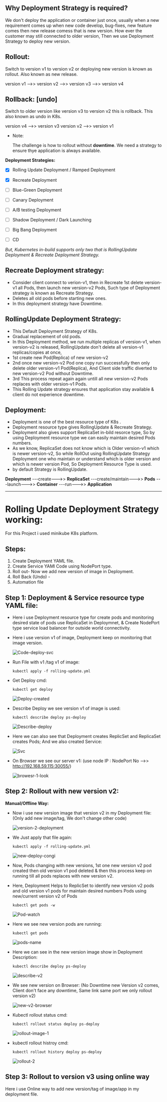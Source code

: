 
## Why Deployment Strategy is required?
We don't deploy the application or container just once, usually when a new requirement comes up when new code develop, bug-fixes, new feature comes then new release comess that is new version. How ever the customer 
may still connected to older version, Then we use Deployment Strategy to deploy new version.

## Rollout:
Switch to version v1 to version v2 or deploying new version is known as rollout. Also known as new release.

version v1 -->> version v2 -->> version v3 -->> version v4

## Rollback: [undo]
Switch to older version like version v3 to version v2 this is rollback. This also known as undo in K8s.

version v4 -->> version v3        version v2 -->> version v1

- Note:

  The  challenge is how to rollout without **downtime**. We need a strategy to ensure thye application is always available.

**Deployment Strategies:**

- [x] Rolling Update Deployment / Ramped Deployment
- [x] Recreate Deployment
- [ ] Blue-Green Deployment
- [ ] Canary Deployment
- [ ] A/B testing Deployment
- [ ] Shadow Deployment / Dark Launching
- [ ] Big Bang Deployment
- [ ] CD 


*But, Kubernetes in-build supports only two that is RollingUpdate Deployment & Recreate Deployment Strategy.*

## Recreate Deployment strategy:
- Consider client connect to verion-v1, then in Recreate 1st delete version-v1 all Pods, then launch new version-v2 Pods, Such type of Deployment strategy is known as Recreate Strategy.
- Deletes all old pods before starting new ones.
- In this deployment strategy have Downtime.

## RollingUpdate Deployment Strategy:
- This Default Deployment Strategy of K8s.
- Gradual replacement of old pods.
- In this Deployment method, we run multiple replicas of version-v1, when version-v2 is released, RollingUpdate don't delete all version-v1 replicas/copies at once,
- 1st create new Pod(Replica) of new version-v2
- 2nd once new version-v2 Pod one copy run successfully then only delete older version-v1 Pod(Replica), And Client side traffic diverted to new version-v2 Pod without Downtime.
- 3rd This process repeat again again untill all new version-v2 Pods replaces with older version-v1 Pods.
- This Rolling Update strategy ensures that application stay available & client do not experience downtime.



## Deployment:
- Deployment is one of the best resource type of K8s .
- Deployment resource type gives RollingUpdate & Recreate Strategy.
- Deployment also gives support ReplicaSet in-bild resorce type, So by using Deployment resource type we can easily maintain desired Pods numbers.
- As we know, ReplicaSet does not know which is Older version-v1 which is newer version-v2, So while RollOut using RollingUpdate Strategy Deployment one who maintain or understand which is older version and which
  is newer version Pod, So Deployment Resource Type is used.
- by default Strategy is RollingUpdate.

 **Deployment**  ---create--->>  **ReplicaSet**  ---create/maintain--->>  **Pods**  ---launch--->> **Container**  ---run--->>  **Application**
  
*** 

# Rolling Update Deployment Strategy working:
For this Project i used minikube K8s platform.

## Steps:
1. Create Deployment YAML file.
2. Create Service YAMl Code using NodePort type.
3. Roll out- Now we add new version of image in Deployment.
4. Roll Back (Undo) -
5. Automation file


## Step 1: Deployment & Service resource type YAML file:
- Here i use Deployment resource type for create pods and monitoring desired state of pods use ReplicaSet in Deploymnet, & Create NodePort type service load balancer for outside world connectivity.

- Here i use version v1 of image, Deployment keep on monitoring that image version.

  ![Code-deploy-svc](https://github.com/user-attachments/assets/9a71a571-dac7-47d8-8f1e-2898dcccf897)

- Run File with v1 /tag v1 of image:

      kubectl apply -f rolling-update.yml

- Get Deploy cmd:

      kubectl get deploy

  ![Deploy-created](https://github.com/user-attachments/assets/9589c796-adcc-4613-b51e-7705b9f9e822)

- Describe Deploy we see version v1 of image is used:

      kubectl describe deploy ps-deploy

  ![Describe-deploy](https://github.com/user-attachments/assets/fa1f910e-809b-40cc-b153-7f3bc21c8943)

- Here we can also see that Deployment creates ReplicSet and ReplicaSet creates Pods; And we also created Service:
  
  ![Svc](https://github.com/user-attachments/assets/bc6696c8-7412-43c9-84ea-a74b1b98d47f)

- On Browser we see our server v1: (use node IP : NodePort No -->>  http://192.168.59.115:30055/)
  
  ![browesr-1-look](https://github.com/user-attachments/assets/538ea82f-1de7-420d-b4a0-177f330daa5d)


## Step 2: Rollout with new version v2:
**Manual/Offline Way:**
- Now i use new version image that version v2 in my Deployment file: (Only add new image/tag, We don't change other code)
  
   ![version-2-deployment](https://github.com/user-attachments/assets/3bfa38a3-eaed-442a-9340-35a663ec95d5)

- We Just apply that file again:

      kubectl apply -f rolling-update.yml
  
  ![new-deploy-congi](https://github.com/user-attachments/assets/06a3962f-e861-4365-9c56-75ab777b42f5)

- Now, Pods changing with new versions, 1st one new version v2 pod created then old version v1 pod deleted & then this process keep on running till all pods replaces with new version v2.
- Here, Deployment Helps to ReplicSet to identify new version v2 pods and old version v1 pods for maintain desired numbers Pods using new/current version v2 of Pods

      kubectl get pods -w

  ![Pod-watch](https://github.com/user-attachments/assets/45f0f2e4-ad9c-47e8-b2a9-c8817008c8a8)

- Here we see new version pods are running:
  
      kubectl get pods

  ![pods-name](https://github.com/user-attachments/assets/e5d37849-7e96-4468-8587-a7e31e72263a)

- Here we can see in the new version image show in Deployment Description:

      kubectl describe deploy ps-deploy

  ![describe-v2](https://github.com/user-attachments/assets/023dc455-23c8-44f0-a29f-a9458b285080)

- We see new version on Browser: (No Downtime new Version v2 comes, Client don't face any downtime, Same link same port we only rollout version v2)

  ![new-v2-browser](https://github.com/user-attachments/assets/faafa3dc-723c-40d0-a065-7c493aedba52)

- Kubectl rollout status cmd:

      kubectl rollout status deploy ps-deploy
  
   ![rollout-image-1](https://github.com/user-attachments/assets/e1634b62-b203-4c58-9688-fda50015499b)

- kubectl rollout histroy cmd:

      kubectl rollout history deploy ps-deploy

   ![rollout-2](https://github.com/user-attachments/assets/cf34e619-f8b4-4972-b69f-567effb177df)

## Step 3: Rollout to version v3 using online way
Here i use Online way to add new version/tag of image/app in my deployment file.

